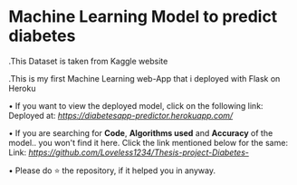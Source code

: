 # Machine Learning Model to predict diabetes
.This Dataset is taken from Kaggle website

.This is my first Machine Learning web-App that i deployed with Flask on Heroku


• If you want to view the deployed model, click on the following link:<br />
Deployed at: _https://diabetesapp-predictor.herokuapp.com/_

• If you are searching for __Code__, __Algorithms used__ and __Accuracy__ of the model.. you won't find it here. Click the link mentioned below for the same:<br />
Link: _https://github.com/Loveless1234/Thesis-project-Diabetes-_

• Please do ⭐ the repository, if it helped you in anyway.


